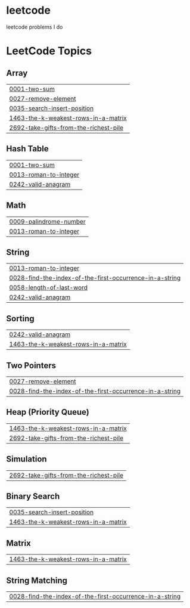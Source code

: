 # leetcode
leetcode problems I do

<!---LeetCode Topics Start-->
# LeetCode Topics
## Array
|  |
| ------- |
| [0001-two-sum](https://github.com/harshalsethji/leetcode/tree/master/0001-two-sum) |
| [0027-remove-element](https://github.com/harshalsethji/leetcode/tree/master/0027-remove-element) |
| [0035-search-insert-position](https://github.com/harshalsethji/leetcode/tree/master/0035-search-insert-position) |
| [1463-the-k-weakest-rows-in-a-matrix](https://github.com/harshalsethji/leetcode/tree/master/1463-the-k-weakest-rows-in-a-matrix) |
| [2692-take-gifts-from-the-richest-pile](https://github.com/harshalsethji/leetcode/tree/master/2692-take-gifts-from-the-richest-pile) |
## Hash Table
|  |
| ------- |
| [0001-two-sum](https://github.com/harshalsethji/leetcode/tree/master/0001-two-sum) |
| [0013-roman-to-integer](https://github.com/harshalsethji/leetcode/tree/master/0013-roman-to-integer) |
| [0242-valid-anagram](https://github.com/harshalsethji/leetcode/tree/master/0242-valid-anagram) |
## Math
|  |
| ------- |
| [0009-palindrome-number](https://github.com/harshalsethji/leetcode/tree/master/0009-palindrome-number) |
| [0013-roman-to-integer](https://github.com/harshalsethji/leetcode/tree/master/0013-roman-to-integer) |
## String
|  |
| ------- |
| [0013-roman-to-integer](https://github.com/harshalsethji/leetcode/tree/master/0013-roman-to-integer) |
| [0028-find-the-index-of-the-first-occurrence-in-a-string](https://github.com/harshalsethji/leetcode/tree/master/0028-find-the-index-of-the-first-occurrence-in-a-string) |
| [0058-length-of-last-word](https://github.com/harshalsethji/leetcode/tree/master/0058-length-of-last-word) |
| [0242-valid-anagram](https://github.com/harshalsethji/leetcode/tree/master/0242-valid-anagram) |
## Sorting
|  |
| ------- |
| [0242-valid-anagram](https://github.com/harshalsethji/leetcode/tree/master/0242-valid-anagram) |
| [1463-the-k-weakest-rows-in-a-matrix](https://github.com/harshalsethji/leetcode/tree/master/1463-the-k-weakest-rows-in-a-matrix) |
## Two Pointers
|  |
| ------- |
| [0027-remove-element](https://github.com/harshalsethji/leetcode/tree/master/0027-remove-element) |
| [0028-find-the-index-of-the-first-occurrence-in-a-string](https://github.com/harshalsethji/leetcode/tree/master/0028-find-the-index-of-the-first-occurrence-in-a-string) |
## Heap (Priority Queue)
|  |
| ------- |
| [1463-the-k-weakest-rows-in-a-matrix](https://github.com/harshalsethji/leetcode/tree/master/1463-the-k-weakest-rows-in-a-matrix) |
| [2692-take-gifts-from-the-richest-pile](https://github.com/harshalsethji/leetcode/tree/master/2692-take-gifts-from-the-richest-pile) |
## Simulation
|  |
| ------- |
| [2692-take-gifts-from-the-richest-pile](https://github.com/harshalsethji/leetcode/tree/master/2692-take-gifts-from-the-richest-pile) |
## Binary Search
|  |
| ------- |
| [0035-search-insert-position](https://github.com/harshalsethji/leetcode/tree/master/0035-search-insert-position) |
| [1463-the-k-weakest-rows-in-a-matrix](https://github.com/harshalsethji/leetcode/tree/master/1463-the-k-weakest-rows-in-a-matrix) |
## Matrix
|  |
| ------- |
| [1463-the-k-weakest-rows-in-a-matrix](https://github.com/harshalsethji/leetcode/tree/master/1463-the-k-weakest-rows-in-a-matrix) |
## String Matching
|  |
| ------- |
| [0028-find-the-index-of-the-first-occurrence-in-a-string](https://github.com/harshalsethji/leetcode/tree/master/0028-find-the-index-of-the-first-occurrence-in-a-string) |
<!---LeetCode Topics End-->